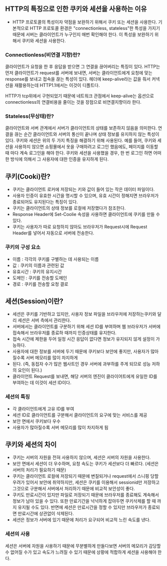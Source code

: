 ## HTTP의 특징으로 인한 쿠키와 세션을 사용하는 이유

- HTTP 프로토콜의 특성이자 약점을 보완하기 위해서 쿠키 또는 세션을 사용한다.
기본적으로 HTTP 프로토콜 환경은 "connectionless, stateless"한 특성을 가지기 때문에 
서버는 클라이언트가 누구인지 매번 확인해야 한다. 이 특성을 보완하기 위해서 쿠키와 세션을 사용한다.



### Connectionless(비연결 지향)란?


클라이언트가 요청을 한 후 응답을 받으면 그 연결을 끊어버리는 특징이 있다.
HTTP는 먼저 클라이언트가 request를 서버에 보내면, 서버는 클라이언트에게 요청에 맞는 response를 보내고 
접속을 끊는 특성이 있다. 헤더에 keep-alive라는 값을 줘서 커넥션을 재활용하는데 HTTP1.1에서는 이것이 디폴트다.


HTTP가 tcp위에서 구현되었기 때문에 네트워크 관점에서 keep-alive는 옵션으로 connectionless의 연결비용을 줄이는 
것을 장점으로 비연결지향이라 한다.






### Stateless(무상태)란?


클라이언트와 서버 관계에서 서버가 클라이언트의 상태를 보존하지 않음을 의미한다.
연결을 끊는 순간 클라이언트와 서버의 통신이 끝나며 상태 정보를 유지하지 않는 특성이 있다.
쿠키와 세션은 위의 두 가지 특징을 해결하기 위해 사용된다. 예를 들어, 쿠키와 세션을 사용하지 않으면 쇼핑몰에서 
옷을 구매하려고 로그인 했음에도, 페이지를 이동할 때 마다 계속 로그인을 해야 한다.
쿠키와 세션을 사용했을 경우, 한 번 로그인 하면 어떠한 방식에 의해서 그 사용자에 대한 인증을 유지하게 된다.




## 쿠키(Cooki)란?
- 쿠키는 클라이언트 로커에 저장되는 키와 값이 들어 있는 작은 데이터 파일이다.
- 사용자 인증이 유효한 시간을 명시할 수 있으며, 유효 시간이 정해지면 브라우저가 종료되어도 유지된다는 특징이 있다.
- 쿠키는 클라이언트의 상태 정보를 로컬에 저장했다가 참조한다.
- Response Header에 Set-Coolie 속성을 사용하면 클라이언트에 쿠키를 만들 수 있다.
- 쿠키는 사용자가 따로 요청하지 않아도 브라우저가 Request시에 Request Header를 넣어서 자동으로 서버에 전송한다.


### 쿠키의 구성 요소
- 이름 : 각각의 쿠키를 구별하는 데 사용되는 이름
- 값 : 쿠키의 이름과 관련된 값
- 유효시간 : 쿠키의 유지시간
- 도메인 : 쿠키를 전송할 도메인
- 경로 : 쿠키를 전송할 요청 결로



## 세션(Session)이란?
- 세션은 쿠키를 기반하고 있지만, 사용자 정보 파일을 브라우저에 저장하는쿠키와 달리 세션은 서버 측에서 관리한다.
- 서버에서는 클라이언트를 구분하기 위해 세션 ID를 부여하며 웹 브라우저가 서버에 접속해서 
  브라우저를 종료하 때까지 인증상태를 유지한다.
- 접속 시간에 제한을 두어 일정 시간 응답이 없다면 정보가 유지되지 않게 설정이 가능하다.
- 사용자에 대한 정보를 서버에 두기 때문에 쿠키보다 보안에 좋지만, 사용자가 많아질수록 서버 메모리를 많이 차지하게 
- 된다. (즉, 동접자 수가 많은 웹사트인 경우 서버에 과부하를 주게 되므로 성능 저하의 요인이 된다.)
- 클라이언트 Request를 보내면, 해당 서버의 엔진이 클라이어트에게 유일한 ID를 부여하는 데 이것이 세션 ID이다.


### 세션의 특징
- 각 클라이언트에게 고유 ID를 부여
- 세션 ID로 클라이언트를 구분해서 클라이언트의 요구에 맞는 서비스를 제공
- 보안 면에서 쿠키보다 우수
- 사용자가 많아질수록 서버 메모리를 많이 차지하게 됨


## 쿠키와 세션의 차이
- 쿠키는 서버의 자원을 전혀 사용하지 않으며, 세션은 서버의 자원을 사용한다.
- 보안 면에서 세션이 더 우수하며, 요청 속도는 쿠키가 세션보다 더 빠르다.
   (세션은 서버의 처리가 필요하기 때문)
- 쿠키는 클라이언트 로컬에 저장되기 때문에 변질되거나 request에서 스니핑 당할 우려가 있어서 
  보안에 취약하지만, 세션은 쿠키를 이용해서 sessionid만 저장하고 그것으로 구분해서 서버에서 
  처리하기 때문에 비교적 보안성이 좋다.
- 쿠키도 만료시간이 있지만 파일로 저장되기 때문에 브라우저를 종료해도 계속해서 정보가 남아 있을 
  수 있다. 또한 만료기간을 넉넉하게 잡아두면 쿠키삭제를 할 때 까지 유지될 수도 있다. 반면에 세션은 
  만료시간을 정할 수 있지만 브라우저가 종료되면 만료시간에 상관없이 삭제된다.
- 세션은 정보가 서버에 있기 때문에 처리가 요구되어 비교적 느린 속도를 낸다.



### 세션의 사용 

세션은 서버에 자원을 사용하기 때문에 무분별하게 만들다보면 서버의 메모리가 감당할 수 없어질 수가 있고 속도가 느려질 수 있기 때문에 상황에 적합하게 세션을 사용해야 한다.
